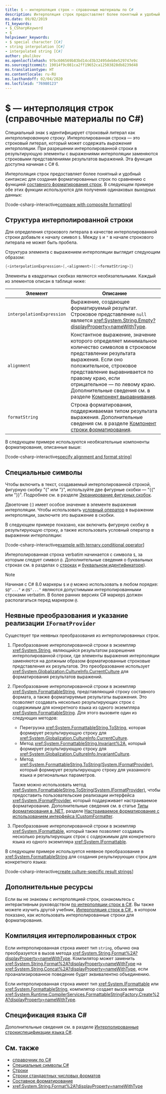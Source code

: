 ```yaml
---
title: $ — интерполяция строк — справочные материалы по C#
description: Интерполяция строк предоставляет более понятный и удобный синтаксис для форматирования строковых выходных данных, чем традиционное составное форматирование строк.
ms.date: 09/02/2019
f1_keywords:
- $_CSharpKeyword
- $
helpviewer_keywords:
- $ special character [C#]
- string interpolation [C#]
- interpolated string [C#]
author: pkulikov
ms.openlocfilehash: 97bc606569b83bd14cd3b32495deb8e529747e9c
ms.sourcegitcommit: 19014f9c081ca2ff19652ca12503828db8239d48
ms.translationtype: HT
ms.contentlocale: ru-RU
ms.lasthandoff: 02/04/2020
ms.locfileid: "76980123"
---
```

# <a name="---string-interpolation-c-reference"></a>$ — интерполяция строк (справочные материалы по C#)

Специальный знак `$` идентифицирует строковый литерал как *интерполированную строку*. Интерполированная строка — это строковый литерал, который может содержать *выражения интерполяции*. При разрешении интерполированной строки в результирующую элементы с выражениями интерполяции заменяются строковыми представлениями результатов выражений. Эта функция доступна начиная с C# 6.

Интерполяция строк предоставляет более понятный и удобный синтаксис для создания форматированных строк по сравнению с функцией [составного форматирования строк](../../../standard/base-types/composite-formatting.md). В следующем примере обе этих функции используются для получения одинаковых выходных данных:

[!code-csharp-interactive[compare with composite formatting](~/samples/snippets/csharp/language-reference/tokens/string-interpolation.cs#1)]

## <a name="structure-of-an-interpolated-string"></a>Структура интерполированной строки

Для определения строкового литерала в качестве интерполированной строки добавьте к началу символ `$`. Между `$` и `"` в начале строкового литерала не может быть пробела.

Структура элемента с выражением интерполяции выглядит следующим образом:

```csharp
{<interpolationExpression>[,<alignment>][:<formatString>]}
```

Элементы в квадратных скобках являются необязательными. Каждый из элементов описан в таблице ниже:

|Элемент|Описание|
|-------------|-----------------|
|`interpolationExpression`|Выражение, создающее форматируемый результат. Строковое представление `null` является <xref:System.String.Empty?displayProperty=nameWithType>.|
|`alignment`|Константное выражение, значение которого определяет минимальное количество символов в строковом представлении результата выражения. Если оно положительное, строковое представление выравнивается по правому краю, если отрицательное — по левому краю. Дополнительные сведения см. в разделе [Компонент выравнивания](../../../standard/base-types/composite-formatting.md#alignment-component).|
|`formatString`|Строка форматирования, поддерживаемая типом результата выражения. Дополнительные сведения см. в разделе [Компонент строки форматирования](../../../standard/base-types/composite-formatting.md#format-string-component).|

В следующем примере используются необязательные компоненты форматирования, описанные выше:

[!code-csharp-interactive[specify alignment and format string](~/samples/snippets/csharp/language-reference/tokens/string-interpolation.cs#2)]

## <a name="special-characters"></a>Специальные символы

Чтобы включить в текст, создаваемый интерполированной строкой, фигурную скобку "{" или "}", используйте две фигурные скобки — "{{" или "}}". Подробнее см. в разделе [Экранирование фигурных скобок](../../../standard/base-types/composite-formatting.md#escaping-braces).

Двоеточие (:) имеет особое значение в элементе выражения интерполяции. Чтобы использовать [условный оператор](../operators/conditional-operator.md) в выражении интерполяции, заключите это выражение в скобки.

В следующем примере показано, как включить фигурную скобку в результирующую строку, а также использовать условный оператор в выражении интерполяции:

[!code-csharp-interactive[example with ternary conditional operator](~/samples/snippets/csharp/language-reference/tokens/string-interpolation.cs#3)]

Интерполированная строка verbatim начинается с символа `$`, за которым следует символ `@`. Дополнительные сведения о буквальных строках см. в разделах о [строках](../builtin-types/reference-types.md) и [буквальном идентификаторе](verbatim.md)).

> [!NOTE]
> Начиная с C# 8.0 маркеры `$` и `@` можно использовать в любом порядке: `$@"..."` и `@$"..."` являются допустимыми интерполированными строками verbatim. В более ранних версиях C# маркер`$` должен располагаться перед маркером `@`.

## <a name="implicit-conversions-and-how-to-specify-iformatprovider-implementation"></a>Неявные преобразования и указание реализации `IFormatProvider`

Существует три неявных преобразования из интерполированных строк.

1. Преобразование интерполированной строки в экземпляр <xref:System.String>, являющийся результатом разрешения интерполированной строки, где элементы выражения интерполяции заменяются на должным образом форматированные строковые представления их результатов. Это преобразование использует <xref:System.Globalization.CultureInfo.CurrentCulture> для форматирования результатов выражений.

1. Преобразование интерполированной строки в экземпляр <xref:System.FormattableString>, представляющий строку составного формата, а также форматируемые результаты выражения. Это позволяет создавать несколько результирующих строк с содержимым для конкретного языка из одного экземпляра <xref:System.FormattableString>. Для этого вызовите один из следующих методов:

      - Перегрузка <xref:System.FormattableString.ToString>, которая формирует результирующую строку для <xref:System.Globalization.CultureInfo.CurrentCulture>.
      - Метод <xref:System.FormattableString.Invariant%2A>, который формирует результирующую строку для <xref:System.Globalization.CultureInfo.InvariantCulture>.
      - Метод <xref:System.FormattableString.ToString(System.IFormatProvider)>, который формирует результирующую строку для указанного языка и региональных параметров.

    Также можно использовать метод <xref:System.FormattableString.ToString(System.IFormatProvider)>, чтобы предоставить пользовательские реализации интерфейса <xref:System.IFormatProvider>, который поддерживает настраиваемое форматирование. Дополнительные сведения см. в статье [Типы форматирования в .NET](../../../standard/base-types/formatting-types.md), разделе [Настраиваемое форматирование с использованием интерфейса ICustomFormatter](../../../standard/base-types/formatting-types.md#custom-formatting-with-icustomformatter).

1. Преобразование интерполированной строки в экземпляр <xref:System.IFormattable>, который также позволяет создавать несколько результирующих строк с содержимым для конкретного языка из одного экземпляра <xref:System.IFormattable>.

В следующем примере используется неявное преобразование в <xref:System.FormattableString> для создания результирующих строк для конкретного языка:

[!code-csharp-interactive[create culture-specific result strings](~/samples/snippets/csharp/language-reference/tokens/string-interpolation.cs#4)]

## <a name="additional-resources"></a>Дополнительные ресурсы

Если вы не знакомы с интерполяцией строк, ознакомьтесь с интерактивным руководством [по интерполяции строк в C#](../../tutorials/exploration/interpolated-strings.yml). Вы также можете изучить другой учебник, [Интерполяция строк в C# ](../../tutorials/string-interpolation.md), в котором показано, как использовать интерполированные строки для форматирования.

## <a name="compilation-of-interpolated-strings"></a>Компиляция интерполированных строк

Если интерполированная строка имеет тип `string`, обычно она преобразуется в вызов метода <xref:System.String.Format%2A?displayProperty=nameWithType>. Компилятор может заменить <xref:System.String.Format%2A?displayProperty=nameWithType> на <xref:System.String.Concat%2A?displayProperty=nameWithType>, если проанализированное поведение будет эквивалентно объединению.

Если интерполированная строка имеет тип <xref:System.IFormattable> или <xref:System.FormattableString>, компилятор создает вызов метода <xref:System.Runtime.CompilerServices.FormattableStringFactory.Create%2A?displayProperty=nameWithType>.

## <a name="c-language-specification"></a>Спецификация языка C#

Дополнительные сведения см. в разделе [Интерполированные строки](~/_csharplang/spec/expressions.md#interpolated-strings)[спецификации языка C#](~/_csharplang/spec/introduction.md).

## <a name="see-also"></a>См. также

- [справочник по C#](../index.md)
- [Специальные символы C#](index.md)
- [Строки](../../programming-guide/strings/index.md)
- [Строки стандартных числовых форматов](../../../standard/base-types/standard-numeric-format-strings.md)
- [Составное форматирование](../../../standard/base-types/composite-formatting.md)
- <xref:System.String.Format%2A?displayProperty=nameWithType>
